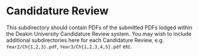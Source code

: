 # Candidature Review

This subdirectory should contain PDFs of the submitted PDFs lodged within the Deakin University Candidature Review system. You may wish to include additional subdirectories here for each Candidature Review, e.g. `Year2/Ch{1,2,3}.pdf`, `Year3/Ch{1,2,3,4,5}.pdf` etc.